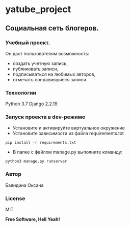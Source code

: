 # yatube_project
## Социальная сеть блогеров.
### Учебный проект.
Он даст пользователям возможность:
- создать учетную запись, 
- публиковать записи, 
- подписываться на любимых авторов,
- отмечать понравившиеся записи.
### Технологии
Python 3.7
Django 2.2.19
### Запуск проекта в dev-режиме
- Установите и активируйте виртуальное окружение
- Установите зависимости из файла requirements.txt
```
pip install -r requirements.txt
``` 
- В папке с файлом manage.py выполните команду:
```
python3 manage.py runserver
```
### Автор
Баяндина Оксана

### License

MIT

**Free Software, Hell Yeah!**